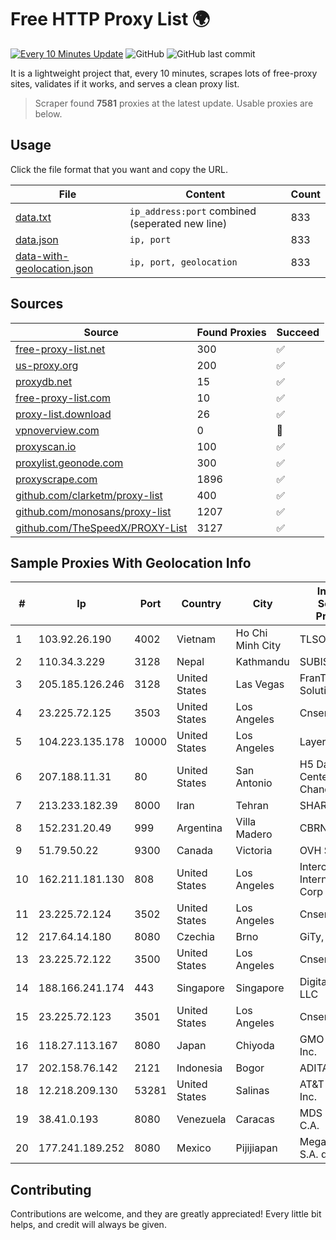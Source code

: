 
# Free HTTP Proxy List 🌍

[![Every 10 Minutes Update](https://github.com/mertguvencli/http-proxy-list/actions/workflows/main.yml/badge.svg?branch=main)](https://github.com/mertguvencli/http-proxy-list/actions/workflows/main.yml)
![GitHub](https://img.shields.io/github/license/mertguvencli/http-proxy-list)
![GitHub last commit](https://img.shields.io/github/last-commit/mertguvencli/http-proxy-list)

It is a lightweight project that, every 10 minutes, scrapes lots of free-proxy sites, validates if it works, and serves a clean proxy list.


> Scraper found **7581** proxies at the latest update. Usable proxies are below.

## Usage

Click the file format that you want and copy the URL.


|File|Content|Count|
|----|-------|-----|
|[data.txt](https://raw.githubusercontent.com/mertguvencli/http-proxy-list/main/proxy-list/data.txt)|`ip_address:port` combined (seperated new line)|833|
|[data.json](https://raw.githubusercontent.com/mertguvencli/http-proxy-list/main/proxy-list/data.json)|`ip, port`|833|
|[data-with-geolocation.json](https://raw.githubusercontent.com/mertguvencli/http-proxy-list/main/proxy-list/data-with-geolocation.json)|`ip, port, geolocation`|833|

## Sources

|Source|Found Proxies|Succeed|
|------|-------------|-------|
|[free-proxy-list.net](https://free-proxy-list.net)|300|✅|
|[us-proxy.org](https://www.us-proxy.org)|200|✅|
|[proxydb.net](http://proxydb.net)|15|✅|
|[free-proxy-list.com](https://free-proxy-list.com/?page=&port=&type%5B%5D=http&type%5B%5D=https&up_time=0&search=Search)|10|✅|
|[proxy-list.download](https://www.proxy-list.download/HTTP)|26|✅|
|[vpnoverview.com](https://vpnoverview.com/privacy/anonymous-browsing/free-proxy-servers)|0|🚫|
|[proxyscan.io](https://www.proxyscan.io)|100|✅|
|[proxylist.geonode.com](https://proxylist.geonode.com/api/proxy-list?limit=300&page=1&sort_by=lastChecked&sort_type=desc&protocols=http,https)|300|✅|
|[proxyscrape.com](https://api.proxyscrape.com/v2/?request=displayproxies&protocol=http&timeout=10000&country=all&ssl=all&anonymity=all)|1896|✅|
|[github.com/clarketm/proxy-list](https://raw.githubusercontent.com/clarketm/proxy-list/master/proxy-list-raw.txt)|400|✅|
|[github.com/monosans/proxy-list](https://raw.githubusercontent.com/monosans/proxy-list/main/proxies/http.txt)|1207|✅|
|[github.com/TheSpeedX/PROXY-List](https://raw.githubusercontent.com/TheSpeedX/PROXY-List/master/http.txt)|3127|✅|


## Sample Proxies With Geolocation Info

|#|Ip|Port|Country|City|Internet Service Provider|
|-|--|----|-------|----|-------------------------|
|1|103.92.26.190|4002|Vietnam|Ho Chi Minh City|TLSOFT|
|2|110.34.3.229|3128|Nepal|Kathmandu|SUBISU C7|
|3|205.185.126.246|3128|United States|Las Vegas|FranTech Solutions|
|4|23.225.72.125|3503|United States|Los Angeles|Cnservers LLC|
|5|104.223.135.178|10000|United States|Los Angeles|LayerHost|
|6|207.188.11.31|80|United States|San Antonio|H5 Data Centers - Chandler LLC|
|7|213.233.182.39|8000|Iran|Tehran|SHARIF-EDU|
|8|152.231.20.49|999|Argentina|Villa Madero|CBRNET|
|9|51.79.50.22|9300|Canada|Victoria|OVH SAS|
|10|162.211.181.130|808|United States|Los Angeles|Intercontinental Internet Data Corp|
|11|23.225.72.124|3502|United States|Los Angeles|Cnservers LLC|
|12|217.64.14.180|8080|Czechia|Brno|GiTy, a.s.|
|13|23.225.72.122|3500|United States|Los Angeles|Cnservers LLC|
|14|188.166.241.174|443|Singapore|Singapore|DigitalOcean, LLC|
|15|23.225.72.123|3501|United States|Los Angeles|Cnservers LLC|
|16|118.27.113.167|8080|Japan|Chiyoda|GMO Internet, Inc.|
|17|202.158.76.142|2121|Indonesia|Bogor|ADITAMA6|
|18|12.218.209.130|53281|United States|Salinas|AT&T Services, Inc.|
|19|38.41.0.193|8080|Venezuela|Caracas|MDS TELECOM C.A.|
|20|177.241.189.252|8080|Mexico|Pijijiapan|Mega Cable, S.A. de C.V.|



## Contributing

Contributions are welcome, and they are greatly appreciated! Every
little bit helps, and credit will always be given.

